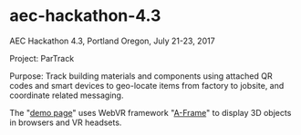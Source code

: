 # aec-hackathon-4.3

AEC Hackathon 4.3, Portland Oregon, July 21-23, 2017

Project:  ParTrack

Purpose:  Track building materials and components using attached QR codes and smart devices to geo-locate items from factory to jobsite, and coordinate related messaging.

The "[demo page](https://pdx9.github.io/code/scan2site)" uses WebVR framework "[A-Frame](https://aframe.io)" to display 3D objects in browsers and VR headsets.
